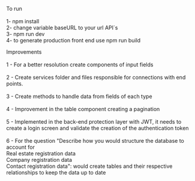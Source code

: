 To run <br />
<br />
1- npm install <br />
2- change variable baseURL to your url API`s <br />
3- npm run dev <br />
4- to generate production front end use npm run build <br />

Improvements <br />
<br />
1 - For a better resolution create components of input fields <br />
<br />
2 - Create services folder and files responsible for connections with end points. <br />
<br />
3 - Create methods to handle data from fields of each type <br />
<br />
4 - Improvement in the table component creating a pagination <br />
<br />
5 - Implemented in the back-end protection layer with JWT, it needs to create a login screen and validate the creation of the authentication token <br />
<br />
6 - For the question "Describe how you would structure the database to account for <br />
Real estate registration data <br />
Company registration data <br />
Contact registration data": would create tables and their respective relationships to keep the data up to date <br />
